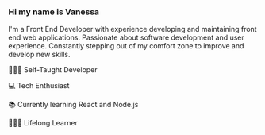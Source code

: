 ### Hi my name is Vanessa 

I'm a Front End Developer with experience developing and maintaining front end web applications. Passionate about software development and user experience. Constantly stepping out of my comfort zone to improve and develop new skills. 

👩🏻‍💻  Self-Taught Developer

💻  Tech Enthusiast

📚  Currently learning React and Node.js

👩🏻‍💻  Lifelong Learner




